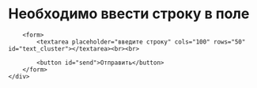 <html lang="ru">
<head>
    <meta charset="UTF-8">
    <meta name="viewport"
          content="width=device-width, user-scalable=no, initial-scale=1.0, maximum-scale=1.0, minimum-scale=1.0">
    <meta http-equiv="X-UA-Compatible" content="ie=edge">
    <title>Кластеры WB</title>
</head>
<body>
    <div id="main">
        <h1>Необходимо ввести строку в поле</h1>

        <form>
            <textarea placeholder="введите строку" cols="100" rows="50" id="text_cluster"></textarea><br><br>

            <button id="send">Отправить</button>
        </form>
    </div>

</body>
</html>
